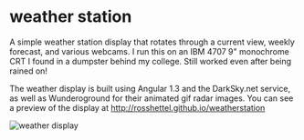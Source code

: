 # weather station 
A simple weather station display that rotates through a current view, weekly forecast, and various webcams. I run this on an IBM 4707 9" monochrome CRT I found in a dumpster behind my college. Still worked even after being rained on!

The weather display is built using Angular 1.3 and the DarkSky.net service, as well as Wunderoground for their animated gif radar images. You can see a preview of the display at http://rosshettel.github.io/weatherstation

![weather display](https://raw.githubusercontent.com/rosshettel/weatherstation/gh-pages/weatherstation.jpg)
